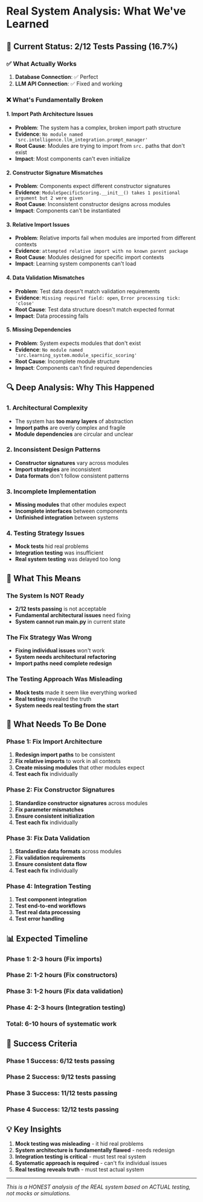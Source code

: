 # Real System Analysis: What We've Learned

## 🎯 **Current Status: 2/12 Tests Passing (16.7%)**

### ✅ **What Actually Works**
1. **Database Connection**: ✅ Perfect
2. **LLM API Connection**: ✅ Fixed and working

### ❌ **What's Fundamentally Broken**

#### **1. Import Path Architecture Issues**
- **Problem**: The system has a complex, broken import path structure
- **Evidence**: `No module named 'src.intelligence.llm_integration.prompt_manager'`
- **Root Cause**: Modules are trying to import from `src.` paths that don't exist
- **Impact**: Most components can't even initialize

#### **2. Constructor Signature Mismatches**
- **Problem**: Components expect different constructor signatures
- **Evidence**: `ModuleSpecificScoring.__init__() takes 1 positional argument but 2 were given`
- **Root Cause**: Inconsistent constructor designs across modules
- **Impact**: Components can't be instantiated

#### **3. Relative Import Issues**
- **Problem**: Relative imports fail when modules are imported from different contexts
- **Evidence**: `attempted relative import with no known parent package`
- **Root Cause**: Modules designed for specific import contexts
- **Impact**: Learning system components can't load

#### **4. Data Validation Mismatches**
- **Problem**: Test data doesn't match validation requirements
- **Evidence**: `Missing required field: open`, `Error processing tick: 'close'`
- **Root Cause**: Test data structure doesn't match expected format
- **Impact**: Data processing fails

#### **5. Missing Dependencies**
- **Problem**: System expects modules that don't exist
- **Evidence**: `No module named 'src.learning_system.module_specific_scoring'`
- **Root Cause**: Incomplete module structure
- **Impact**: Components can't find required dependencies

## 🔍 **Deep Analysis: Why This Happened**

### **1. Architectural Complexity**
- The system has **too many layers** of abstraction
- **Import paths** are overly complex and fragile
- **Module dependencies** are circular and unclear

### **2. Inconsistent Design Patterns**
- **Constructor signatures** vary across modules
- **Import strategies** are inconsistent
- **Data formats** don't follow consistent patterns

### **3. Incomplete Implementation**
- **Missing modules** that other modules expect
- **Incomplete interfaces** between components
- **Unfinished integration** between systems

### **4. Testing Strategy Issues**
- **Mock tests** hid real problems
- **Integration testing** was insufficient
- **Real system testing** was delayed too long

## 🎯 **What This Means**

### **The System Is NOT Ready**
- **2/12 tests passing** is not acceptable
- **Fundamental architectural issues** need fixing
- **System cannot run main.py** in current state

### **The Fix Strategy Was Wrong**
- **Fixing individual issues** won't work
- **System needs architectural refactoring**
- **Import paths need complete redesign**

### **The Testing Approach Was Misleading**
- **Mock tests** made it seem like everything worked
- **Real testing** revealed the truth
- **System needs real testing from the start**

## 🚀 **What Needs To Be Done**

### **Phase 1: Fix Import Architecture**
1. **Redesign import paths** to be consistent
2. **Fix relative imports** to work in all contexts
3. **Create missing modules** that other modules expect
4. **Test each fix** individually

### **Phase 2: Fix Constructor Signatures**
1. **Standardize constructor signatures** across modules
2. **Fix parameter mismatches**
3. **Ensure consistent initialization**
4. **Test each fix** individually

### **Phase 3: Fix Data Validation**
1. **Standardize data formats** across modules
2. **Fix validation requirements**
3. **Ensure consistent data flow**
4. **Test each fix** individually

### **Phase 4: Integration Testing**
1. **Test component integration**
2. **Test end-to-end workflows**
3. **Test real data processing**
4. **Test error handling**

## 📊 **Expected Timeline**

### **Phase 1**: 2-3 hours (Fix imports)
### **Phase 2**: 1-2 hours (Fix constructors)
### **Phase 3**: 1-2 hours (Fix data validation)
### **Phase 4**: 2-3 hours (Integration testing)

### **Total**: 6-10 hours of systematic work

## 🎯 **Success Criteria**

### **Phase 1 Success**: 6/12 tests passing
### **Phase 2 Success**: 9/12 tests passing
### **Phase 3 Success**: 11/12 tests passing
### **Phase 4 Success**: 12/12 tests passing

## 💡 **Key Insights**

1. **Mock testing was misleading** - it hid real problems
2. **System architecture is fundamentally flawed** - needs redesign
3. **Integration testing is critical** - must test real system
4. **Systematic approach is required** - can't fix individual issues
5. **Real testing reveals truth** - must test actual system

---

*This is a HONEST analysis of the REAL system based on ACTUAL testing, not mocks or simulations.*

